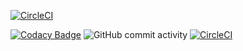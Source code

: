 [![CircleCI](https://dl.circleci.com/insights-snapshot/gh/Tiktodz/cooking-kernel/circle/cooking/badge.svg?window=30d)](https://app.circleci.com/insights/github/Tiktodz/cooking-kernel/workflows/cooking/overview?branch=circle&reporting-window=last-30-days&insights-snapshot=true)

[![Codacy Badge](https://app.codacy.com/project/badge/Grade/5fa7d77c6a6a46c3be84f407ce707e08)](https://app.codacy.com/gh/Tiktodz/cooking-kernel/dashboard?utm_source=gh&utm_medium=referral&utm_content=&utm_campaign=Badge_grade) ![GitHub commit activity](https://img.shields.io/github/commit-activity/m/Tiktodz/cooking-kernel) [![CircleCI](https://dl.circleci.com/status-badge/img/gh/Tiktodz/cooking-kernel/tree/circle.svg?style=svg)](https://dl.circleci.com/status-badge/redirect/gh/Tiktodz/cooking-kernel/tree/circle)
